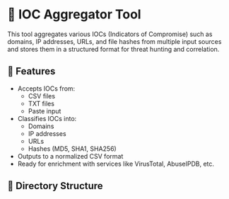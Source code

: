 # 🧩 IOC Aggregator Tool

This tool aggregates various IOCs (Indicators of Compromise) such as domains, IP addresses, URLs, and file hashes from multiple input sources and stores them in a structured format for threat hunting and correlation.

## 📌 Features

- Accepts IOCs from:
  - CSV files
  - TXT files
  - Paste input
- Classifies IOCs into:
  - Domains
  - IP addresses
  - URLs
  - Hashes (MD5, SHA1, SHA256)
- Outputs to a normalized CSV format
- Ready for enrichment with services like VirusTotal, AbuseIPDB, etc.

## 📁 Directory Structure

